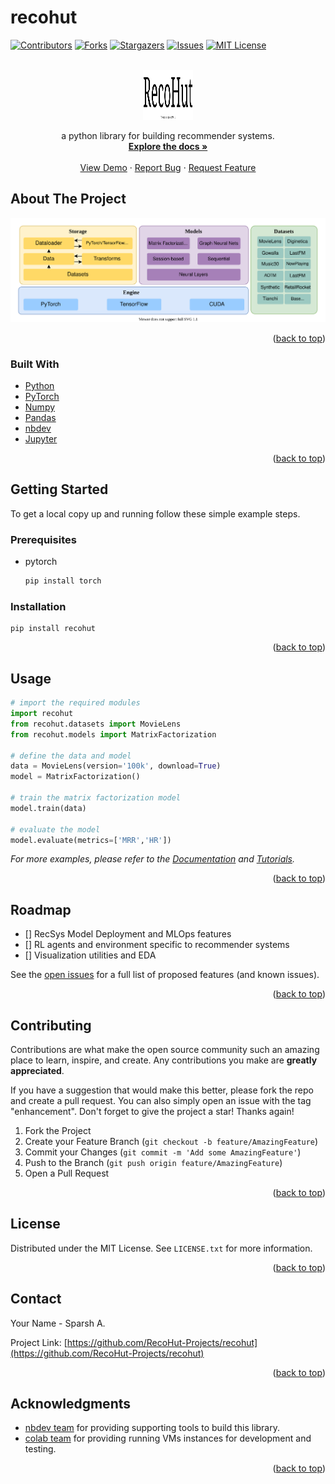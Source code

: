 # recohut



<div id="top"></div>

[![Contributors][contributors-shield]][contributors-url]
[![Forks][forks-shield]][forks-url]
[![Stargazers][stars-shield]][stars-url]
[![Issues][issues-shield]][issues-url]
[![MIT License][license-shield]][license-url]



<!-- PROJECT LOGO -->
<br />
<div align="center">
  <a href="https://github.com/RecoHut-Projects/recohut">
    <img src="https://github.com/recohut/reco-static/raw/master/media/diagrams/recohut_logo.svg" alt="Logo" width="80" height="80">
  </a>

<!-- <h3 align="center">recohut</h3> -->

  <p align="center">
    a python library for building recommender systems.
    <br />
    <a href="https://recohut-projects.github.io/recohut"><strong>Explore the docs »</strong></a>
    <br />
    <br />
    <a href="https://github.com/RecoHut-Projects/recohut/tree/master/tutorials">View Demo</a>
    ·
    <a href="https://github.com/RecoHut-Projects/recohut/issues">Report Bug</a>
    ·
    <a href="https://github.com/RecoHut-Projects/recohut/issues">Request Feature</a>
  </p>
</div>


<!-- ABOUT THE PROJECT -->
## About The Project

<img src="https://github.com/recohut/reco-static/raw/master/media/diagrams/recohut_lib_main.svg">


<p align="right">(<a href="#top">back to top</a>)</p>



### Built With

* [Python](https://www.python.org/)
* [PyTorch](https://pytorch.org/)
* [Numpy](https://numpy.org/)
* [Pandas](https://pandas.pydata.org/)
* [nbdev](https://github.com/fastai/nbdev)
* [Jupyter](https://jupyter.org/)

<p align="right">(<a href="#top">back to top</a>)</p>



<!-- GETTING STARTED -->
## Getting Started

To get a local copy up and running follow these simple example steps.

### Prerequisites

* pytorch
  ```sh
  pip install torch
  ```

### Installation

```
pip install recohut
```

<p align="right">(<a href="#top">back to top</a>)</p>



<!-- USAGE EXAMPLES -->
## Usage

```python
# import the required modules
import recohut
from recohut.datasets import MovieLens
from recohut.models import MatrixFactorization

# define the data and model
data = MovieLens(version='100k', download=True)
model = MatrixFactorization()

# train the matrix factorization model
model.train(data)

# evaluate the model
model.evaluate(metrics=['MRR','HR'])
```

_For more examples, please refer to the [Documentation](https://recohut-projects.github.io/recohut) and [Tutorials](https://github.com/RecoHut-Projects/recohut/tree/master/tutorials)._

<p align="right">(<a href="#top">back to top</a>)</p>



<!-- ROADMAP -->
## Roadmap

- [] RecSys Model Deployment and MLOps features
- [] RL agents and environment specific to recommender systems
- [] Visualization utilities and EDA

See the [open issues](https://github.com/RecoHut-Projects/recohut/issues) for a full list of proposed features (and known issues).

<p align="right">(<a href="#top">back to top</a>)</p>



<!-- CONTRIBUTING -->
## Contributing

Contributions are what make the open source community such an amazing place to learn, inspire, and create. Any contributions you make are **greatly appreciated**.

If you have a suggestion that would make this better, please fork the repo and create a pull request. You can also simply open an issue with the tag "enhancement".
Don't forget to give the project a star! Thanks again!

1. Fork the Project
2. Create your Feature Branch (`git checkout -b feature/AmazingFeature`)
3. Commit your Changes (`git commit -m 'Add some AmazingFeature'`)
4. Push to the Branch (`git push origin feature/AmazingFeature`)
5. Open a Pull Request

<p align="right">(<a href="#top">back to top</a>)</p>



<!-- LICENSE -->
## License

Distributed under the MIT License. See `LICENSE.txt` for more information.

<p align="right">(<a href="#top">back to top</a>)</p>



<!-- CONTACT -->
## Contact

Your Name - Sparsh A.

Project Link: [https://github.com/RecoHut-Projects/recohut](https://github.com/RecoHut-Projects/recohut)

<p align="right">(<a href="#top">back to top</a>)</p>



<!-- ACKNOWLEDGMENTS -->
## Acknowledgments

* [nbdev team](https://nbdev.fast.ai/tutorial.html) for providing supporting tools to build this library.
* [colab team](https://colab.research.google.com/) for providing running VMs instances for development and testing.

<p align="right">(<a href="#top">back to top</a>)</p>



<!-- MARKDOWN LINKS & IMAGES -->
[contributors-shield]: https://img.shields.io/github/contributors/RecoHut-Projects/recohut.svg?style=for-the-badge
[contributors-url]: https://github.com/RecoHut-Projects/recohut/graphs/contributors
[forks-shield]: https://img.shields.io/github/forks/RecoHut-Projects/recohut.svg?style=for-the-badge
[forks-url]: https://github.com/RecoHut-Projects/recohut/network/members
[stars-shield]: https://img.shields.io/github/stars/RecoHut-Projects/recohut.svg?style=for-the-badge
[stars-url]: https://github.com/RecoHut-Projects/recohut/stargazers
[issues-shield]: https://img.shields.io/github/issues/RecoHut-Projects/recohut.svg?style=for-the-badge
[issues-url]: https://github.com/RecoHut-Projects/recohut/issues
[license-shield]: https://img.shields.io/github/license/RecoHut-Projects/recohut.svg?style=for-the-badge
[license-url]: https://github.com/RecoHut-Projects/recohut/blob/master/LICENSE.txt
[product-screenshot]: https://github.com/recohut/reco-static/raw/master/media/diagrams/recohut_lib_main.svg
